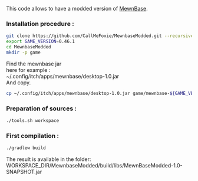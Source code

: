 This code allows to have a modded version of [MewnBase](https://cairn4.itch.io/mewnbase/devlog/59895/v0461-hotfix).

### Installation procedure :
```bash
git clone https://github.com/CallMeFoxie/MewnbaseModded.git --recursive
export GAME_VERSION=0.46.1
cd MewnbaseModded
mkdir -p game
```

Find the mewnbase jar  
here for example :  
~/.config/itch/apps/mewnbase/desktop-1.0.jar  
And copy.
```bash
cp ~/.config/itch/apps/mewnbase/desktop-1.0.jar game/mewnbase-${GAME_VERSION}.jar
```

### Preparation of sources :
```bash
./tools.sh workspace
```

### First compilation :
```bash
./gradlew build
```
The result is available in the folder:  
WORKSPACE_DIR/MewnbaseModded/build/libs/MewnBaseModded-1.0-SNAPSHOT.jar
